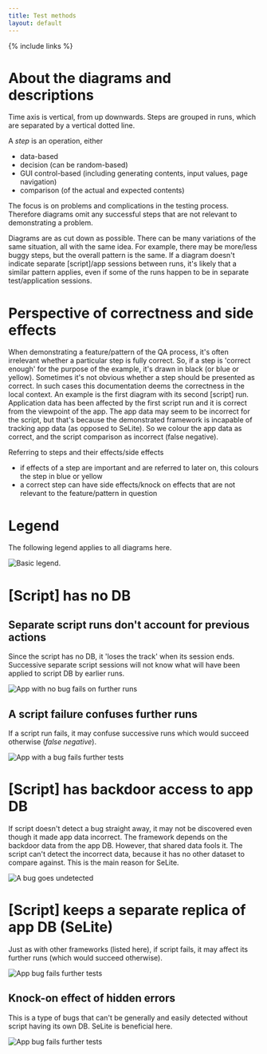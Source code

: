 ```yaml
---
title: Test methods
layout: default
---
```

{% include links %}

# About the diagrams and descriptions #
Time axis is vertical, from up downwards. Steps are grouped in runs, which are separated by a vertical dotted line.

A _step_ is an operation, either

  * data-based
  * decision (can be random-based)
  * GUI control-based (including generating contents, input values, page navigation)
  * comparison (of the actual and expected contents)

The focus is on problems and complications in the testing process. Therefore diagrams omit any successful steps that are not relevant to demonstrating a problem.

Diagrams are as cut down as possible. There can be many variations of the same situation, all with the same idea. For example, there may be more/less buggy steps, but the overall pattern is the same. If a diagram doesn't indicate separate [script]/app sessions between runs, it's likely that a similar pattern applies, even if some of the runs happen to be in separate test/application sessions.

# Perspective of correctness and side effects #
When demonstrating a feature/pattern of the QA process, it's often irrelevant whether a particular step is fully correct. So, if a step is 'correct enough' for the purpose of the example, it's drawn in black (or blue or yellow).
Sometimes it's not obvious whether a step should be presented as correct. In such cases this documentation deems the correctness in the local context. An example is the first diagram with its second [script] run. Application data has been affected by the first script run and it is correct from the viewpoint of the app. The app data may seem to be incorrect for the script, but that's because the demonstrated framework is incapable of tracking app data (as opposed to SeLite). So we colour the app data as correct, and the script comparison as incorrect (false negative).

Referring to steps and their effects/side effects

  * if effects of a step are important and are referred to later on, this colours the step in blue or yellow
  * a correct step can have  side effects/knock on effects that are not relevant to the feature/pattern in question

# Legend #
The following legend applies to all diagrams here.

![Basic legend](https://raw.githubusercontent.com/selite/selite/master/diagrams/legend_basic.png).

# [Script] has no DB #

## Separate script runs don't account for previous actions
Since the script has no DB, it 'loses the track' when its session ends. Successive separate script sessions will not know what will have been applied to script DB by earlier runs.

![App with no bug fails on further runs](https://raw.githubusercontent.com/selite/selite/master/diagrams/test_has_no_data/app_no_bug_fails_further_runs.png)

## A script failure confuses further runs
If a script run fails, it may confuse successive runs which would succeed otherwise (_false negative_<!--TODO check terminilogy-->).

![App with a bug fails further tests](https://raw.githubusercontent.com/selite/selite/master/diagrams/test_has_no_data/app_bug_fails_all_runs.png)

# [Script] has backdoor access to app DB
If script doesn't detect a bug straight away, it may not be discovered even though it made app data incorrect. The framework depends on the backdoor data from the app DB. However, that shared data fools it. The script can't detect the incorrect data, because it has no other dataset to compare against. This is the main reason for SeLite.

![A bug goes undetected](https://raw.githubusercontent.com/selite/selite/master/diagrams/test_backdoor_data/app_bug_goes_undetected.png)

# [Script] keeps a separate replica of app DB (SeLite)
Just as with other frameworks (listed here), if script fails, it may affect its further runs (which would succeed otherwise).

![App bug fails further tests](https://raw.githubusercontent.com/selite/selite/master/diagrams/test_has_data/app_bug_fails_all_runs.png)

## Knock-on effect of hidden errors ##
This is a type of bugs that can't be generally and easily detected without script having its own DB. SeLite is beneficial here.

![App bug fails further tests](https://raw.githubusercontent.com/selite/selite/master/diagrams/test_has_data/app_bug_fails_further_runs.png)